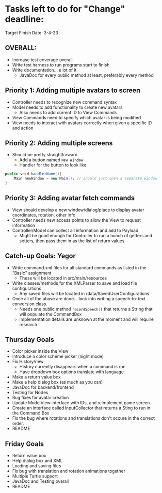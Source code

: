 # Tasks left to do for "Change" deadline:

Target Finish Date: 3-4-23

## OVERALL:

* Increase test coverage overall
* Write test harness to run programs start to finish
* Write documentation... a lot of it
    * JavaDoc for every public method at least, preferably every method

## Priority 1: Adding multiple avatars to screen

* Controller needs to recognize new command syntax
* Model needs to add functionality to create new avatars
    * Also needs to add current ID to View Commands
* View Commands need to specify which avatar is being modified
* View needs to interact with avatars correctly when given a specific ID and action

## Priority 2: Adding multiple screens

* Should be pretty straightforward
    * Add a button named `New Window`
    * Handler for the button to look like:

```java
public void handlerName(){
    Main newWindow = new Main(); // should just open a separate window entirely
}
```

## Priority 3: Adding avatar fetch commands
* View should develop a new window/dialog/place to display avatar coordinates, rotation, other info
* Controller needs new access points to allow the View to request information
* Controller/Model can collect all information and add to Payload
    * Might be good enough for Controller to run a bunch of getters and setters, then pass them in
      as the list of return values

## Catch-up Goals: Yegor
* Write command.xml files for all standard commands as listed in the "Basic" assignment
  * These will be located in src/main/resources
* Write classes/methods for the XMLParser to save and load file configurations
  * Any saved files will be located in /data/SavedUserConfigurations
* Once all of the above are done... look into writing a speech-to-text conversion class.
  * Needs one public method `recordSpeech()` that returns a String that will populate the CommandBox
  * Implementation details are unknown at the moment and will require research


## Thursday Goals
* Color picker inside the View
* Introduce a color scheme picker (night mode)
* Fix HistoryView
  * History currently disappears when a command is run
  * Have dropdown box options translate with language
* Make a return value box
* Make a help dialog box (as much as you can)
* JavaDoc for backend/frontend
* Testing for Nodes
* Bug fixes for avatar creation
* Update ModelView interface with IDs, and reimplement game screen
* Create an interface called InputCollector that returns a Sting to run in the Command Box
* Fix the bug where rotations and translations don't occure in the correct order.
* README

## Friday Goals
* Return value box
* Help dialog box and XML
* Loading and saving files
* Fix bug with translation and rotation animations together
* Multiple Turtle support
* JavaDoc and Testing overall
* README